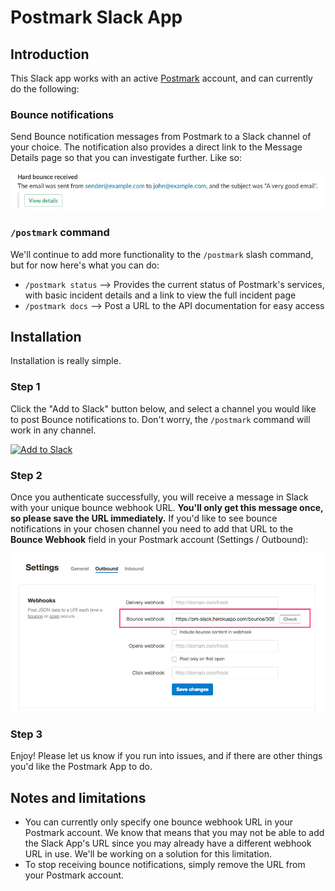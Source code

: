 # Postmark Slack App

## Introduction

This Slack app works with an active [Postmark](https://postmarkapp.com/) account, and can currently do the following:

### Bounce notifications

Send Bounce notification messages from Postmark to a Slack channel of your choice. The notification also provides a direct link to the Message Details page so that you can investigate further. Like so:

<p><img style="display: block; margin-left: auto; margin-right: auto;" title="" src="/img/bounce_message_example.jpg" border="0" alt="" /></p>

### `/postmark` command

We'll continue to add more functionality to the `/postmark` slash command, but for now here's what you can do:

* `/postmark status` --> Provides the current status of Postmark's services, with basic incident details and a link to view the full incident page
* `/postmark docs` --> Post a URL to the API documentation for easy access

## Installation

Installation is really simple.

### Step 1

Click the "Add to Slack" button below, and select a channel you would like to post Bounce notifications to. Don't worry, the `/postmark` command will work in any channel.

<a href="https://slack.com/oauth/authorize?client_id=2187776628.292902757106&scope=incoming-webhook,commands&redirect_uri=https://pm-slack.herokuapp.com/oauth"><img alt="Add to Slack" height="40" width="139" src="https://platform.slack-edge.com/img/add_to_slack.png" srcset="https://platform.slack-edge.com/img/add_to_slack.png 1x, https://platform.slack-edge.com/img/add_to_slack@2x.png 2x" /></a>


### Step 2

Once you authenticate successfully, you will receive a message in Slack with your unique bounce webhook URL. **You'll only get this message once, so please save the URL immediately.** If you'd like to see bounce notifications in your chosen channel you need to add that URL to the **Bounce Webhook** field in your Postmark account (Settings / Outbound):

<p><img style="display: block; margin-left: auto; margin-right: auto;" title="" src="/img/account_bounce_settings.png" border="0" alt="" /></p> 

### Step 3

Enjoy! Please let us know if you run into issues, and if there are other things you'd like the Postmark App to do.

## Notes and limitations

* You can currently only specify one bounce webhook URL in your Postmark account. We know that means that you may not be able to add the Slack App's URL since you may already have a different webhook URL in use. We'll be working on a solution for this limitation.
* To stop receiving bounce notifications, simply remove the URL from your Postmark account.
